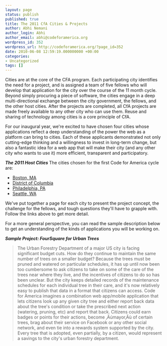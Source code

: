 ```yaml
---
layout: page
status: publish
published: true
title: The 2011 CfA Cities & Projects
author: Abhi Nemani
author_login: Abhi
author_email: abhi@codeforamerica.org
wordpress_id: 352
wordpress_url: http://codeforamerica.org/?page_id=352
date: 2010-06-08 12:59:19.000000000 +00:00
categories:
- Uncategorized
tags: []
---
```

Cities are at the core of the CFA program. Each participating city identifies the need for a project, and is assigned a team of five fellows who will develop that application for the city over the course of the 11 month cycle.  Beyond simply procuring a piece of software, the cities engage in a deep multi-directional exchange between the city government, the fellows, and the other host cities. After the projects are completed, all CfA projects are made freely available to any other city who can use them. Reuse and sharing of technology among cities is a core principle of CfA.

For our inaugural year, we're excited to have chosen four cities whose applications reflect a deep understanding of the power the web as a platform can bring to cities.  Each of these applicants demonstrated not only cutting-edge thinking and a willingness to invest in long-term change, but also a fantastic idea for a web app that will make their city (and any other city who wants to use it) more efficient, transparent and participatory.

<strong><em>The 2011 Host Cities
</em></strong>The cities chosen for the first Code for America cycle are:
<ul>
	<li><a href="http://codeforamerica.org/Boston" target="_blank">Boston,      MA</a></li>
	<li><a href="http://codeforamerica.org/DC" target="_blank">District      of Columbia</a></li>
	<li><a href="http://codeforamerica.org/Philadelphia" target="_blank">Philadelphia,  PA</a></li>
	<li><a href="http://codeforamerica.org/Seattle" target="_blank">Seattle, WA</a></li>
</ul>
We've put together a page for each city to present the project concept, the challenge for the fellows, and tough questions they'll have to grapple with. Follow the links above to get more detail.

For a more general perspective, you can read the sample description below to get an understanding of the kinds of applications you will be working on.

<strong><em>Sample Project: FourSquare for Urban Trees</em></strong>
<blockquote>The Urban Forestry Department of a major US city is facing significant budget cuts. How do they continue to maintain the same number of trees on a smaller budget?  Because the trees must be pruned and watered on particular schedules, it has up until now been too cumbersome to ask citizens to take on some of the care of the trees near where they live, and the incentives of citizens to do so has been unclear.  But the city keeps detailed records of the maintenance schedules for each individual tree in their care, and it's now relatively easy to publish that data in a format that citizens can access. Code for America imagines a combination web app/mobile application that lets citizens look up any given city tree and either report back data about the tree's condition or take the prescribed next action (watering, pruning, etc) and report that back. Citizens could earn badges or points for their actions, become ‚Äúmayor‚Äù of certain trees, brag about their service on Facebook or any other social network, and even tie into a rewards system supported by the city.  Every tree that is adopted, even partially, by a citizen, would represent a savings to the city's urban forestry department.</blockquote>
